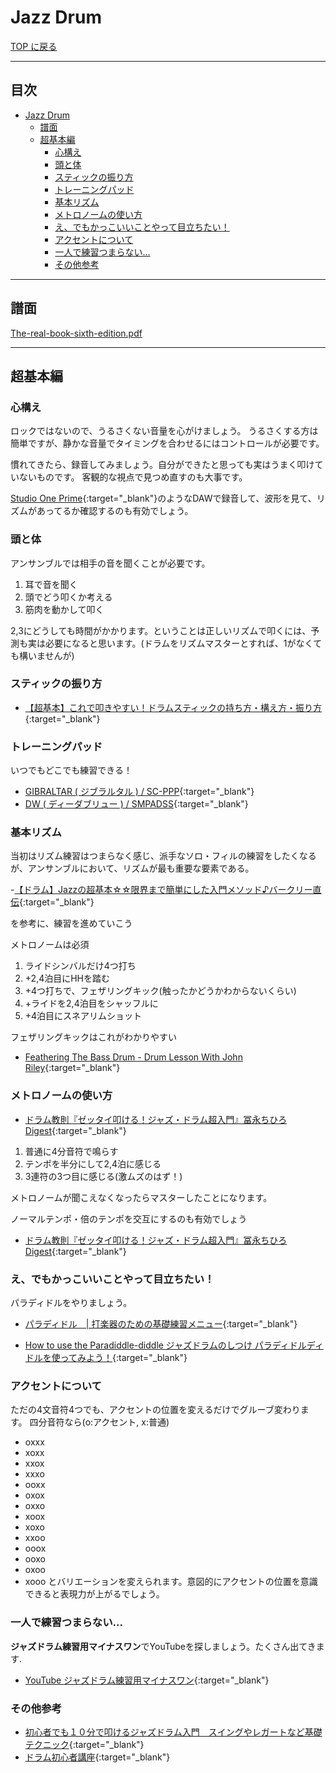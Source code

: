 # Jazz Drum

[TOP に戻る](../index.md)

---

## 目次<!-- omit in toc -->

- [Jazz Drum](#jazz-drum)
  - [譜面](#譜面)
  - [超基本編](#超基本編)
    - [心構え](#心構え)
    - [頭と体](#頭と体)
    - [スティックの振り方](#スティックの振り方)
    - [トレーニングパッド](#トレーニングパッド)
    - [基本リズム](#基本リズム)
    - [メトロノームの使い方](#メトロノームの使い方)
    - [え、でもかっこいいことやって目立ちたい！](#えでもかっこいいことやって目立ちたい)
    - [アクセントについて](#アクセントについて)
    - [一人で練習つまらない...](#一人で練習つまらない)
    - [その他参考](#その他参考)

---
## 譜面
[The-real-book-sixth-edition.pdf](https://escuelasuperiordejazz.com/wp-content/uploads/2020/03/The-real-book-sixth-edition.pdf)

---
## 超基本編
### 心構え
ロックではないので、うるさくない音量を心がけましょう。
うるさくする方は簡単ですが、静かな音量でタイミングを合わせるにはコントロールが必要です。


慣れてきたら、録音してみましょう。自分ができたと思っても実はうまく叩けていないものです。
客観的な視点で見つめ直すのも大事です。

[Studio One Prime](https://www.mi7.co.jp/products/presonus/studioone/prime/){:target="_blank"}のようなDAWで録音して、波形を見て、リズムがあってるか確認するのも有効でしょう。

### 頭と体
アンサンブルでは相手の音を聞くことが必要です。
1. 耳で音を聞く
2. 頭でどう叩くか考える
3. 筋肉を動かして叩く

2,3にどうしても時間がかかります。ということは正しいリズムで叩くには、予測も実は必要になると思います。(ドラムをリズムマスターとすれば、1がなくても構いませんが)

### スティックの振り方
- [【超基本】これで叩きやすい！ドラムスティックの持ち方・構え方・振り方](https://www.youtube.com/watch?v=0tVuGNaPkRU){:target="_blank"}

### トレーニングパッド
いつでもどこでも練習できる！
- [GIBRALTAR ( ジブラルタル ) / SC-PPP](https://www.soundhouse.co.jp/products/detail/item/282428/){:target="_blank"}
- [DW ( ディーダブリュー ) / SMPADSS](https://www.soundhouse.co.jp/products/detail/item/128306/){:target="_blank"}

### 基本リズム
当初はリズム練習はつまらなく感じ、派手なソロ・フィルの練習をしたくなるが、アンサンブルにおいて、リズムが最も重要な要素である。

-[【ドラム】Jazzの超基本☆☆限界まで簡単にした入門メソッド♪バークリー直伝](https://www.youtube.com/watch?v=J8SFGqFvutk){:target="_blank"}

を参考に、練習を進めていこう

メトロノームは必須
1. ライドシンバルだけ4つ打ち
2. +2,4泊目にHHを踏む
3. +4つ打ちで、フェザリングキック(触ったかどうかわからないくらい)
4. +ライドを2,4泊目をシャッフルに
5. +4泊目にスネアリムショット

フェザリングキックはこれがわかりやすい
- [Feathering The Bass Drum - Drum Lesson With John Riley](https://www.youtube.com/watch?v=paldJR6FlK4){:target="_blank"}

### メトロノームの使い方
- [ドラム教則『ゼッタイ叩ける！ジャズ・ドラム超入門』冨永ちひろ Digest](https://www.youtube.com/watch?v=ynJg_DJVKvI&t=194s){:target="_blank"}
1. 普通に4分音符で鳴らす
2. テンポを半分にして2,4泊に感じる
3. 3連符の3つ目に感じる(激ムズのはず！)

メトロノームが聞こえなくなったらマスターしたことになります。

ノーマルテンポ・倍のテンポを交互にするのも有効でしょう
- [ドラム教則『ゼッタイ叩ける！ジャズ・ドラム超入門』冨永ちひろ Digest](https://www.youtube.com/watch?v=ynJg_DJVKvI&t=513s){:target="_blank"}

### え、でもかっこいいことやって目立ちたい！
パラディドルをやりましょう。
- [パラディドル　| 打楽器のための基礎練習メニュー](http://drum-percussion.info/category141/entry777.html){:target="_blank"}

- [How to use the Paradiddle-diddle ジャズドラムのしつけ パラディドルディドルを使ってみよう！](https://www.youtube.com/watch?v=IQwBtXzPRco){:target="_blank"}

### アクセントについて
ただの4文音符4つでも、アクセントの位置を変えるだけでグルーブ変わります。
四分音符なら(o:アクセント, x:普通)
- oxxx
- xoxx
- xxox
- xxxo
- ooxx
- oxox
- oxxo
- xoox
- xoxo
- xxoo
- ooox
- ooxo
- oxoo
- xooo
とバリエーションを変えられます。意図的にアクセントの位置を意識できると表現力が上がるでしょう。

### 一人で練習つまらない...
**ジャズドラム練習用マイナスワン**でYouTubeを探しましょう。たくさん出てきます.
- [YouTube ジャズドラム練習用マイナスワン](https://www.youtube.com/results?search_query=%E3%82%B8%E3%83%A3%E3%82%BA%E3%83%89%E3%83%A9%E3%83%A0%E7%B7%B4%E7%BF%92%E7%94%A8%E3%83%9E%E3%82%A4%E3%83%8A%E3%82%B9%E3%83%AF%E3%83%B3){:target="_blank"}

### その他参考
- [初心者でも１０分で叩けるジャズドラム入門　スイングやレガートなど基礎テクニック](https://www.youtube.com/watch?v=E65X2OBc6ns){:target="_blank"}
- [ドラム初心者講座](https://www.soundhouse.co.jp/howto/drum/){:target="_blank"}